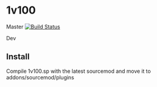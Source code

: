 # 1v100

Master
[![Build Status](https://dev.azure.com/qx56jx35/1v100/_apis/build/status/crc1225.1v100?branchName=master&jobName=Build)](https://dev.azure.com/qx56jx35/1v100/_build/latest?definitionId=2&branchName=master)

Dev


## Install
Compile 1v100.sp with the latest sourcemod and move it to addons/sourcemod/plugins
